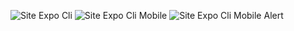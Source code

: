 ![Site Expo Cli](https://github.com/user-attachments/assets/3de4b011-bcf5-4f30-ac5a-af723f658afb)
![Site Expo Cli Mobile](https://github.com/user-attachments/assets/e57432cb-c2b8-4858-bb7d-a3e32b568c85)
![Site Expo Cli Mobile Alert](https://github.com/user-attachments/assets/4439d18c-e3b9-4892-a884-ed3d8362029c)
